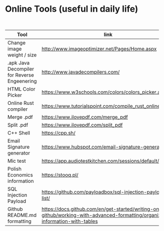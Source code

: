 # Online Tools (useful in daily life)
<br>

| Tool| link |
| ------------------------ | - |
| Change image weight / size | http://www.imageoptimizer.net/Pages/Home.aspx |
| .apk Java Decompiler for Reverse Engeenering | http://www.javadecompilers.com/ |
| HTML Color Picker | https://www.w3schools.com/colors/colors_picker.asp |
| Online Rust compiler | https://www.tutorialspoint.com/compile_rust_online.php |
| Merge .pdf | https://www.ilovepdf.com/merge_pdf |
| Split .pdf | https://www.ilovepdf.com/split_pdf |
| C++ Shell | https://cpp.sh/ |
| Email Signature generator | https://www.hubspot.com/email-signature-generator |
| Mic test | https://app.audiotestkitchen.com/sessions/default/search |
| Polish Economics information | https://stooq.pl/ |
| SQL Injection Payload | https://github.com/payloadbox/sql-injection-payload-list/ |
| Github README.md formatting | https://docs.github.com/en/get-started/writing-on-github/working-with-advanced-formatting/organizing-information-with-tables|



